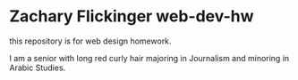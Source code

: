 # Zachary Flickinger web-dev-hw

this repository is for web design homework.

I am a senior with long red curly hair majoring in Journalism and minoring in Arabic Studies.
